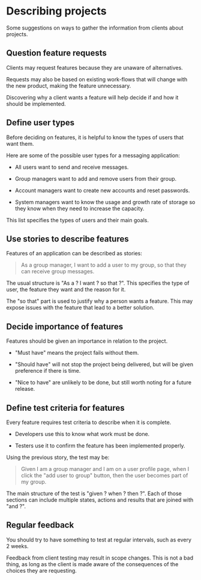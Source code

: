 # Describing projects

Some suggestions on ways to gather the information from clients about
projects.


## Question feature requests

Clients may request features because they are unaware of alternatives.

Requests may also be based on existing work-flows that will change with
the new product, making the feature unnecessary.

Discovering why a client wants a feature will help decide if and how it
should be implemented.


## Define user types

Before deciding on features, it is helpful to know the types of users
that want them.

Here are some of the possible user types for a messaging application:

- All users want to send and receive messages.

- Group managers want to add and remove users from their group.

- Account managers want to create new accounts and reset passwords.

- System managers want to know the usage and growth rate of storage so
  they know when they need to increase the capacity.

This list specifies the types of users and their main goals.


## Use stories to describe features

Features of an application can be described as stories:

> As a group manager,
> I want to add a user to my group,
> so that they can receive group messages.

The usual structure is "As a ? I want ? so that ?".
This specifies the type of user, the feature they want and the reason
for it.

The "so that" part is used to justify why a person wants a feature.
This may expose issues with the feature that lead to a better solution.


## Decide importance of features

Features should be given an importance in relation to the project.

- "Must have" means the project fails without them.

- "Should have" will not stop the project being delivered, but will be
  given preference if there is time.

- "Nice to have" are unlikely to be done, but still worth noting for a
  future release.


## Define test criteria for features

Every feature requires test criteria to describe when it is complete.

- Developers use this to know what work must be done.

- Testers use it to confirm the feature has been implemented properly.

Using the previous story, the test may be:

> Given I am a group manager
> and I am on a user profile page,
> when I click the "add user to group" button,
> then the user becomes part of my group.

The main structure of the test is "given ? when ? then ?".
Each of those sections can include multiple states, actions and results
that are joined with "and ?".


## Regular feedback

You should try to have something to test at regular intervals, such as
every 2 weeks.

Feedback from client testing may result in scope changes.
This is not a bad thing, as long as the client is made aware of the
consequences of the choices they are requesting.
